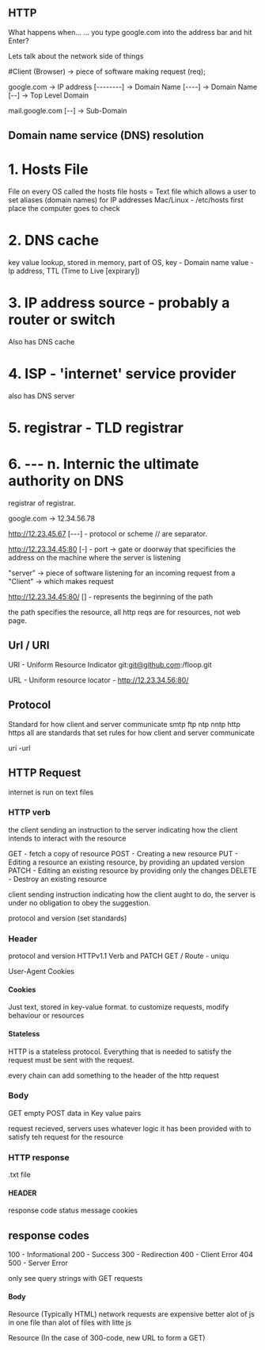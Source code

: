 ## HTTP

What happens when...
... you type google.com into the address bar and hit Enter?

Lets talk about the network side of things

#Client (Browser) -> piece of software making request (req);

google.com -> IP address
[--------] -> Domain Name
[----] -> Domain Name
      [--] -> Top Level Domain


mail.google.com
[--] -> Sub-Domain

## Domain name service (DNS) resolution
# 1. Hosts File
File on every OS called the hosts file
hosts = Text file which allows a user to set aliases (domain names) for IP addresses
Mac/Linux - /etc/hosts
first place the computer goes to check

# 2. DNS cache
key value lookup, stored in memory, part of OS, 
key - Domain name
value - Ip address, TTL (Time to Live [expirary])

# 3. IP address source - probably a router or switch
  Also has DNS cache

# 4. ISP - 'internet' service provider
  also has DNS server

# 5. registrar - TLD registrar

# 6. --- n.  Internic the ultimate authority on DNS
  registrar of registrar.

google.com -> 12.34.56.78

http://12.23.45.67
[---] - protocol or scheme
// are separator.

http://12.23.34.45:80
                  [-] - port -> gate or doorway that specificies the address on the machine where the server is listening

"server" -> piece of software listening for an incoming request from a 
"Client" -> which makes request


http://12.23.34.45:80/
                     [] - represents the beginning of the path

the path specifies the resource, all http reqs are for resources, not web page.


## Url / URI

URI - Uniform Resource Indicator
git:git@github.com:/floop.git

URL - Uniform resource locator  - http://12.23.34.56:80/

## Protocol
Standard for how client and server communicate
smtp
ftp
ntp
nntp
http
https
all are standards that set rules for how client and server communicate

uri
-url


## HTTP Request

internet is run on text files
### HTTP verb
the client sending an instruction to the server indicating how the client intends to interact with the resource

GET - fetch a copy of resource
POST - Creating a new resource
PUT - Editing a resource an existing resource, by providing an updated version
PATCH - Editing an existing resource by providing only the changes
DELETE - Destroy an existing resource

client sending instruction indicating how the client aught to do, the server is under no obligation to obey the suggestion.

protocol and version (set standards)


### Header
protocol and version        HTTPv1.1
Verb and PATCH              GET /
Route - uniqu

User-Agent
Cookies

#### Cookies
Just text, stored in key-value format.
to customize requests, modify behaviour or resources

#### Stateless 

HTTP is a stateless protocol. Everything that is needed to satisfy the request must be sent with the request.

every chain can add something to the header of the http request

### Body

GET empty
POST data in Key value pairs

request recieved, servers uses whatever logic it has been provided with to satisfy teh request for the resource

### HTTP response
.txt file

#### HEADER

response code
status message
cookies

## response codes
100 - Informational
200 - Success
300 - Redirection
400 - Client Error 404
500 - Server Error

only see query strings with GET requests

#### Body

Resource (Typically HTML)
network requests are expensive
better alot of js in one file than alot of files with litte js

Resource
(In the case of 300-code, new URL to form a GET)

